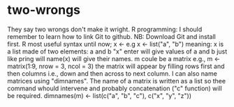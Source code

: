 # two-wrongs
They say two wrongs don't make it wright.
R programming: I should remember to learn how to link Git to github. NB: Download Git and install first.
R most useful syntax until now; x <- 
e.g x <- list("a", "b")
meaning: x is a list made of two elements: a and b
"x" enter will give values of a and b just like pring will
name(x) will give their names.
m coule be a matrix e.g., m <- matrix(1:9, nrow = 3, ncol = 3)
the matrix will appear by filling rows first and then columns 
i.e., down and then across to next column.
I can also name matrices using "dimnames". The name of a matrix is written as a list so thee command whould intervene and probably concatenation ("c" function) will be required.
dimnames(m) <- list(c("a", "b", "c"), c("x", "y", "z"))
